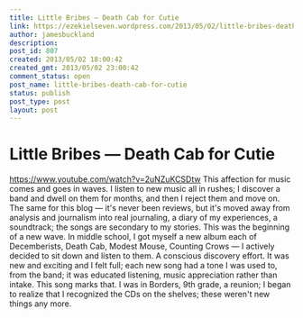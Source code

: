 ```yaml
---
title: Little Bribes — Death Cab for Cutie
link: https://ezekielseven.wordpress.com/2013/05/02/little-bribes-death-cab-for-cutie/
author: jamesbuckland
description: 
post_id: 807
created: 2013/05/02 18:00:42
created_gmt: 2013/05/02 23:00:42
comment_status: open
post_name: little-bribes-death-cab-for-cutie
status: publish
post_type: post
layout: post
---
```


# Little Bribes — Death Cab for Cutie

https://www.youtube.com/watch?v=2uNZuKCSDtw This affection for music comes and goes in waves. I listen to new music all in rushes; I discover a band and dwell on them for months, and then I reject them and move on. The same for this blog — it's never been reviews, but it's moved away from analysis and journalism into real journaling, a diary of my experiences, a soundtrack; the songs are secondary to my stories. This was the beginning of a new wave. In middle school, I got myself a new album each of Decemberists, Death Cab, Modest Mouse, Counting Crows — I actively decided to sit down and listen to them. A conscious discovery effort. It was new and exciting and I felt full; each new song had a tone I was used to, from the band; it was educated listening, music appreciation rather than intake. This song marks that. I was in Borders, 9th grade, a reunion; I began to realize that I recognized the CDs on the shelves; these weren't new things any more.